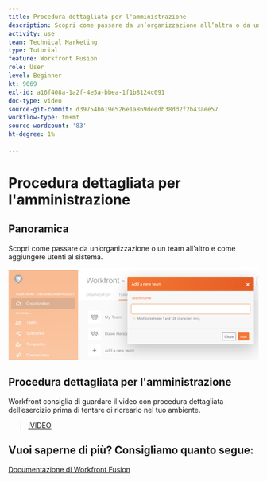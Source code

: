 ```yaml
---
title: Procedura dettagliata per l'amministrazione
description: Scopri come passare da un’organizzazione all’altra o da un team e come aggiungere utenti al sistema in [!DNL Adobe Workfront Fusion].
activity: use
team: Technical Marketing
type: Tutorial
feature: Workfront Fusion
role: User
level: Beginner
kt: 9069
exl-id: a16f408a-1a2f-4e5a-bbea-1f1b8124c091
doc-type: video
source-git-commit: d39754b619e526e1a869deedb38dd2f2b43aee57
workflow-type: tm+mt
source-wordcount: '83'
ht-degree: 1%

---
```


# Procedura dettagliata per l&#39;amministrazione

## Panoramica

Scopri come passare da un’organizzazione o un team all’altro e come aggiungere utenti al sistema.

![Immagine di uno scenario con gestione degli errori](assets/workfront-fusion-administration-1.png)

## Procedura dettagliata per l&#39;amministrazione

Workfront consiglia di guardare il video con procedura dettagliata dell’esercizio prima di tentare di ricrearlo nel tuo ambiente.

>[!VIDEO](https://video.tv.adobe.com/v/335310/?quality=12)

## Vuoi saperne di più? Consigliamo quanto segue:

[Documentazione di Workfront Fusion](https://experienceleague.adobe.com/docs/workfront/using/adobe-workfront-fusion/workfront-fusion-2.html?lang=en)
